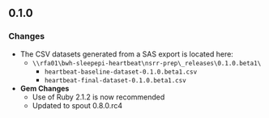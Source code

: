 ## 0.1.0

### Changes
- The CSV datasets generated from a SAS export is located here:
  - `\\rfa01\bwh-sleepepi-heartbeat\nsrr-prep\_releases\0.1.0.beta1\`
    - `heartbeat-baseline-dataset-0.1.0.beta1.csv`
    - `heartbeat-final-dataset-0.1.0.beta1.csv`
- **Gem Changes**
  - Use of Ruby 2.1.2 is now recommended
  - Updated to spout 0.8.0.rc4
